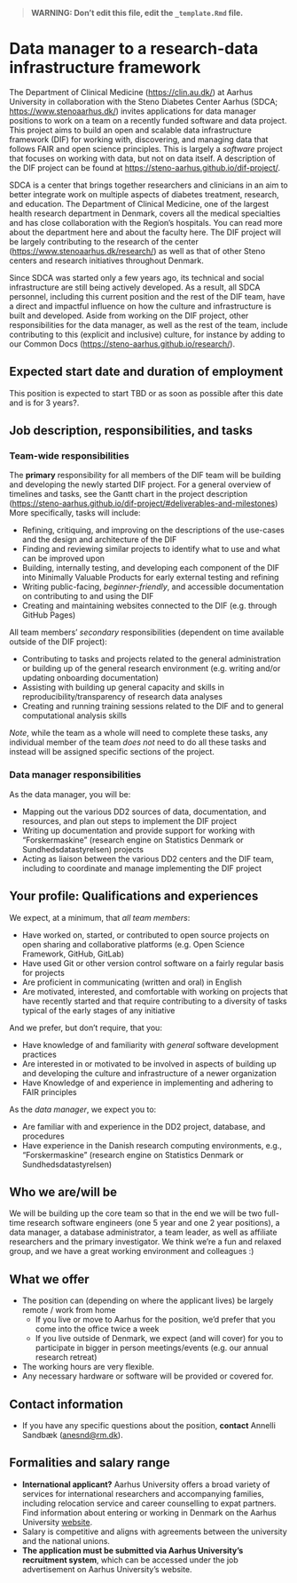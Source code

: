> **WARNING: Don’t edit this file, edit the `_template.Rmd` file.**

# Data manager to a research-data infrastructure framework

<!--
Some resources for writing job descriptions:

- http://www.fortefoundation.org/site/DocServer/gendered_wording_JPSP.pdf?docID=16121
- https://www.linkedin.com/business/talent/blog/talent-acquisition/must-dos-for-writing-inclusive-job-descriptions
- https://harver.com/blog/inclusive-job-descriptions/
-->

The Department of Clinical Medicine (<https://clin.au.dk/>) at Aarhus
University in collaboration with the Steno Diabetes Center Aarhus (SDCA;
<https://www.stenoaarhus.dk/>) invites applications for data manager
positions to work on a team on a recently funded software and data
project. This project aims to build an open and scalable data
infrastructure framework (DIF) for working with, discovering, and
managing data that follows FAIR and open science principles. This is
largely a *software* project that focuses on working with data, but not
on data itself. A description of the DIF project can be found at
<https://steno-aarhus.github.io/dif-project/>.

SDCA is a center that brings together researchers and clinicians in an
aim to better integrate work on multiple aspects of diabetes treatment,
research, and education. The Department of Clinical Medicine, one of the
largest health research department in Denmark, covers all the medical
specialties and has close collaboration with the Region’s hospitals. You
can read more about the department here and about the faculty here. The
DIF project will be largely contributing to the research of the center
(<https://www.stenoaarhus.dk/research/>) as well as that of other Steno
centers and research initiatives throughout Denmark.

Since SDCA was started only a few years ago, its technical and social
infrastructure are still being actively developed. As a result, all SDCA
personnel, including this current position and the rest of the DIF team,
have a direct and impactful influence on how the culture and
infrastructure is built and developed. Aside from working on the DIF
project, other responsibilities for the data manager, as well as the
rest of the team, include contributing to this (explicit and inclusive)
culture, for instance by adding to our Common Docs
(<https://steno-aarhus.github.io/research/>).

## Expected start date and duration of employment

This position is expected to start TBD or as soon as possible after this
date and is for 3 years?.

## Job description, responsibilities, and tasks

### Team-wide responsibilities

The **primary** responsibility for all members of the DIF team will be
building and developing the newly started DIF project. For a general
overview of timelines and tasks, see the Gantt chart in the project
description
(<https://steno-aarhus.github.io/dif-project/#deliverables-and-milestones>)
More specifically, tasks will include:

-   Refining, critiquing, and improving on the descriptions of the
    use-cases and the design and architecture of the DIF
-   Finding and reviewing similar projects to identify what to use and
    what can be improved upon
-   Building, internally testing, and developing each component of the
    DIF into Minimally Valuable Products for early external testing and
    refining
-   Writing public-facing, *beginner-friendly*, and accessible
    documentation on contributing to and using the DIF
-   Creating and maintaining websites connected to the DIF (e.g. through
    GitHub Pages)

All team members’ *secondary* responsibilities (dependent on time
available outside of the DIF project):

-   Contributing to tasks and projects related to the general
    administration or building up of the general research environment
    (e.g. writing and/or updating onboarding documentation)
-   Assisting with building up general capacity and skills in
    reproducibility/transparency of research data analyses
-   Creating and running training sessions related to the DIF and to
    general computational analysis skills

*Note*, while the team as a whole will need to complete these tasks, any
individual member of the team *does not* need to do all these tasks and
instead will be assigned specific sections of the project.

### Data manager responsibilities

As the data manager, you will be:

-   Mapping out the various DD2 sources of data, documentation, and
    resources, and plan out steps to implement the DIF project
-   Writing up documentation and provide support for working with
    “Forskermaskine” (research engine on Statistics Denmark or
    Sundhedsdatastyrelsen) projects
-   Acting as liaison between the various DD2 centers and the DIF team,
    including to coordinate and manage implementing the DIF project

## Your profile: Qualifications and experiences

We expect, at a minimum, that *all team members*:

-   Have worked on, started, or contributed to open source projects on
    open sharing and collaborative platforms (e.g. Open Science
    Framework, GitHub, GitLab)
-   Have used Git or other version control software on a fairly regular
    basis for projects
-   Are proficient in communicating (written and oral) in English
-   Are motivated, interested, and comfortable with working on projects
    that have recently started and that require contributing to a
    diversity of tasks typical of the early stages of any initiative

And we prefer, but don’t require, that you:

-   Have knowledge of and familiarity with *general* software
    development practices
-   Are interested in or motivated to be involved in aspects of building
    up and developing the culture and infrastructure of a newer
    organization
-   Have Knowledge of and experience in implementing and adhering to
    FAIR principles

As the *data manager*, we expect you to:

-   Are familiar with and experience in the DD2 project, database, and
    procedures
-   Have experience in the Danish research computing environments, e.g.,
    “Forskermaskine” (research engine on Statistics Denmark or
    Sundhedsdatastyrelsen)

## Who we are/will be

We will be building up the core team so that in the end we will be two
full-time research software engineers (one 5 year and one 2 year
positions), a data manager, a database administrator, a team leader, as
well as affiliate researchers and the primary investigator. We think
we’re a fun and relaxed group, and we have a great working environment
and colleagues :)
<!-- External collaborators include 2-3 data managers and coordinators as well as -->
<!-- consultant software engineers. -->

## What we offer

-   The position can (depending on where the applicant lives) be largely
    remote / work from home
    -   If you live or move to Aarhus for the position, we’d prefer that
        you come into the office twice a week
    -   If you live outside of Denmark, we expect (and will cover) for
        you to participate in bigger in person meetings/events (e.g. our
        annual research retreat)
-   The working hours are very flexible.
-   Any necessary hardware or software will be provided or covered for.

## Contact information

-   If you have any specific questions about the position, **contact**
    Annelli Sandbæk (<anesnd@rm.dk>).

## Formalities and salary range

-   **International applicant?** Aarhus University offers a broad
    variety of services for international researchers and accompanying
    families, including relocation service and career counselling to
    expat partners. Find information about entering or working in
    Denmark on the Aarhus University
    [website](https://international.au.dk/life/researcherscomingtoau/servicesandactivities).
-   Salary is competitive and aligns with agreements between the
    university and the national unions.
-   **The application must be submitted via Aarhus University’s
    recruitment system**, which can be accessed under the job
    advertisement on Aarhus University’s website.
